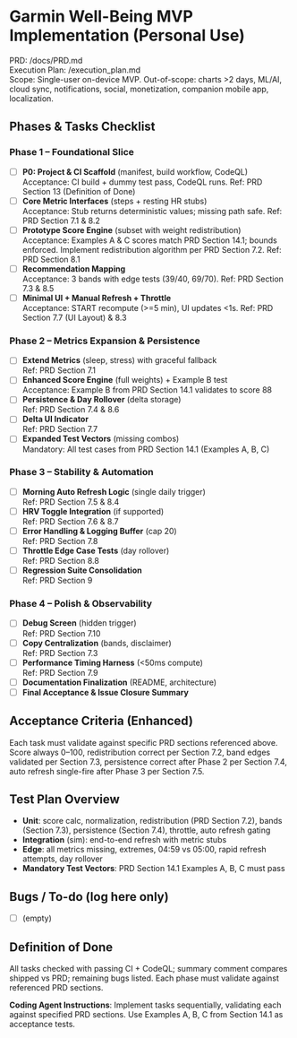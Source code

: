 # Garmin Well-Being MVP Implementation (Personal Use)

PRD: /docs/PRD.md  
Execution Plan: /execution_plan.md  
Scope: Single-user on-device MVP. Out-of-scope: charts >2 days, ML/AI, cloud sync, notifications, social, monetization, companion mobile app, localization.

## Phases & Tasks Checklist

### Phase 1 – Foundational Slice
- [ ] **P0: Project & CI Scaffold** (manifest, build workflow, CodeQL)  
  Acceptance: CI build + dummy test pass, CodeQL runs. Ref: PRD Section 13 (Definition of Done)
- [ ] **Core Metric Interfaces** (steps + resting HR stubs)  
  Acceptance: Stub returns deterministic values; missing path safe. Ref: PRD Section 7.1 & 8.2
- [ ] **Prototype Score Engine** (subset with weight redistribution)  
  Acceptance: Examples A & C scores match PRD Section 14.1; bounds enforced. Implement redistribution algorithm per PRD Section 7.2. Ref: PRD Section 8.1
- [ ] **Recommendation Mapping**  
  Acceptance: 3 bands with edge tests (39/40, 69/70). Ref: PRD Section 7.3 & 8.5
- [ ] **Minimal UI + Manual Refresh + Throttle**  
  Acceptance: START recompute (>=5 min), UI updates <1s. Ref: PRD Section 7.7 (UI Layout) & 8.3

### Phase 2 – Metrics Expansion & Persistence
- [ ] **Extend Metrics** (sleep, stress) with graceful fallback  
  Ref: PRD Section 7.1
- [ ] **Enhanced Score Engine** (full weights) + Example B test  
  Acceptance: Example B from PRD Section 14.1 validates to score 88
- [ ] **Persistence & Day Rollover** (delta storage)  
  Ref: PRD Section 7.4 & 8.6
- [ ] **Delta UI Indicator**  
  Ref: PRD Section 7.7
- [ ] **Expanded Test Vectors** (missing combos)  
  Mandatory: All test cases from PRD Section 14.1 (Examples A, B, C)

### Phase 3 – Stability & Automation
- [ ] **Morning Auto Refresh Logic** (single daily trigger)  
  Ref: PRD Section 7.5 & 8.4
- [ ] **HRV Toggle Integration** (if supported)  
  Ref: PRD Section 7.6 & 8.7
- [ ] **Error Handling & Logging Buffer** (cap 20)  
  Ref: PRD Section 7.8
- [ ] **Throttle Edge Case Tests** (day rollover)  
  Ref: PRD Section 8.8
- [ ] **Regression Suite Consolidation**  
  Ref: PRD Section 9

### Phase 4 – Polish & Observability
- [ ] **Debug Screen** (hidden trigger)  
  Ref: PRD Section 7.10
- [ ] **Copy Centralization** (bands, disclaimer)  
  Ref: PRD Section 7.3
- [ ] **Performance Timing Harness** (<50ms compute)  
  Ref: PRD Section 7.9
- [ ] **Documentation Finalization** (README, architecture)
- [ ] **Final Acceptance & Issue Closure Summary**

## Acceptance Criteria (Enhanced)
Each task must validate against specific PRD sections referenced above. Score always 0–100, redistribution correct per Section 7.2, band edges validated per Section 7.3, persistence correct after Phase 2 per Section 7.4, auto refresh single-fire after Phase 3 per Section 7.5.

## Test Plan Overview
- **Unit**: score calc, normalization, redistribution (PRD Section 7.2), bands (Section 7.3), persistence (Section 7.4), throttle, auto refresh gating
- **Integration** (sim): end-to-end refresh with metric stubs
- **Edge**: all metrics missing, extremes, 04:59 vs 05:00, rapid refresh attempts, day rollover
- **Mandatory Test Vectors**: PRD Section 14.1 Examples A, B, C must pass

## Bugs / To-do (log here only)
- [ ] (empty)

## Definition of Done
All tasks checked with passing CI + CodeQL; summary comment compares shipped vs PRD; remaining bugs listed. Each phase must validate against referenced PRD sections.

**Coding Agent Instructions**: Implement tasks sequentially, validating each against specified PRD sections. Use Examples A, B, C from Section 14.1 as acceptance tests.
